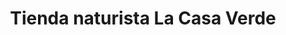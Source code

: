 ---
title: "Tienda naturista La Casa Verde"
url: /barbosa/tienda-naturista-la-casa-verde/
shop: Nahrungsergänzung
---